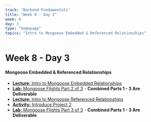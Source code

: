 ```yaml
---
track: "Backend Fundamentals"
title: "Week 8 - Day 3"
week: 8
day: 3
type: "homepage"
topics: "Intro to Mongoose Embedded & Referenced Relationships"
---
```


# Week 8 - Day 3

#### Mongoose Embedded & Referenced Relationships
- [**Lecture:** Intro to Mongoose Embedded Relationships](/backend-fundamentals/week-8/day-3/lecture-materials/intro-to-mongoose-embedded-relationships/)
- [**Lab:** Mongoose Flights Part 2 of 3](/backend-fundamentals/week-8/day-3/labs/mongoose-flights-part-2/) - **Combined Parts 1 - 3 Are Deliverable**
- [**Lecture:** Intro to Mongoose Referenced Relationships](/backend-fundamentals/week-8/day-3/lecture-materials/intro-to-mongoose-referenced-relationships/)
- [**Activity:** Introduce Project 2](/unit-projects/unit-two-project-requirements)
- [**Lab:** Mongoose Flights Part 3 of 3](/backend-fundamentals/week-8/day-3/labs/mongoose-flights-part-3/) - **Combined Parts 1 - 3 Are Deliverable**



